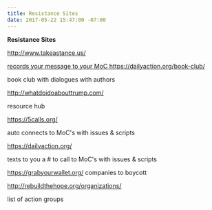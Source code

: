 ```yaml
---
title: Resistance Sites
date: 2017-05-22 15:47:00 -07:00
---
```


**Resistance Sites**

http://www.takeastance.us/

[records your message to your MoC
](http://www.takeastance.us/)
https://dailyaction.org/book-club/

book club with dialogues with authors

http://whatdoidoabouttrump.com/

resource hub

https://5calls.org/

auto connects to MoC's with issues & scripts

https://dailyaction.org/

texts to you a # to call to MoC's with issues & scripts 

https://grabyourwallet.org/
companies to boycott

http://rebuildthehope.org/organizations/

list of action groups

